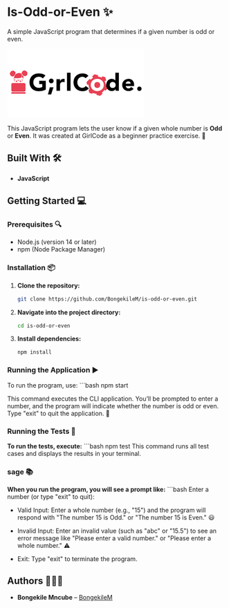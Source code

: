 # Is-Odd-or-Even ✨
A simple JavaScript program that determines if a given number is odd or even.

![GirlCode logo](girlcode.png "Logo")

This JavaScript program lets the user know if a given whole number is **Odd** or **Even**. It was created at GirlCode as a beginner practice exercise. 🚀

## Built With 🛠️

- **JavaScript**

## Getting Started 💻

### Prerequisites 🔍
- Node.js (version 14 or later)
- npm (Node Package Manager)

### Installation 📦
1. **Clone the repository:**
    ```bash
    git clone https://github.com/BongekileM/is-odd-or-even.git
2. **Navigate into the project directory:**
    ```bash
    cd is-odd-or-even
3. **Install dependencies:**
    ```bash
    npm install

### Running the Application ▶️
To run the program, use:
    ```bash
    npm start

This command executes the CLI application. You’ll be prompted to enter a number, and the program will indicate whether the number is odd or even. Type "exit" to quit the application. 👋

### Running the Tests 🧪
**To run the tests, execute:**
    ```bash
    npm test
This command runs all test cases and displays the results in your terminal.

### sage 📚
**When you run the program, you will see a prompt like:**
    ```bash
    Enter a number (or type "exit" to quit):

* Valid Input:
Enter a whole number (e.g., "15") and the program will respond with "The number 15 is Odd." or "The number 15 is Even." 😃

* Invalid Input:
Enter an invalid value (such as "abc" or "15.5") to see an error message like "Please enter a valid number." or "Please enter a whole number." ⚠️

* Exit:
Type "exit" to terminate the program.

## Authors 🙋🏿‍♀️
- **Bongekile Mncube** – [BongekileM](https://github.com/BongekileM)



